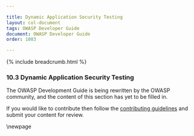 ```yaml
---

title: Dynamic Application Security Testing
layout: col-document
tags: OWASP Developer Guide
document: OWASP Developer Guide
order: 1003

---
```


{% include breadcrumb.html %}

### 10.3 Dynamic Application Security Testing

The OWASP Development Guide is being rewritten by the OWASP community,
and the content of this section has yet to be filled in.

If you would like to contribute then follow the [contributing guidelines][contribute]
and submit your content for review.

[contribute]: https://github.com/OWASP/www-project-developer-guide/blob/main/contributing.md

\newpage
